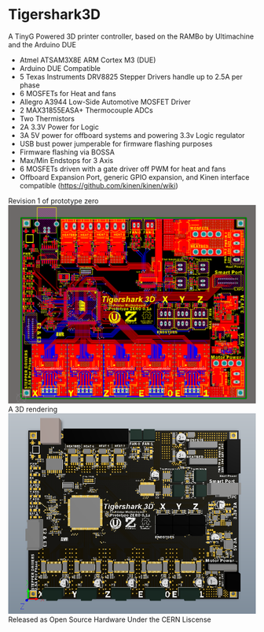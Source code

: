 Tigershark3D
============

A TinyG Powered 3D printer controller, based on the RAMBo by Ultimachine and the Arduino DUE

- Atmel ATSAM3X8E ARM Cortex M3 (DUE)
- Arduino DUE Compatible
- 5 Texas Instruments DRV8825 Stepper Drivers handle up to 2.5A per phase
- 6 MOSFETs for Heat and fans
- Allegro A3944 Low-Side Automotive MOSFET Driver
- 2 MAX31855EASA+ Thermocouple ADCs
- Two Thermistors
- 2A 3.3V Power for Logic
- 3A 5V power for offboard systems and powering 3.3v Logic regulator
- USB bust power jumperable for firmware flashing purposes
- Firmware flashing via BOSSA
- Max/Min Endstops for 3 Axis
- 6 MOSFETs driven with a gate driver off PWM for heat and fans
- Offboard Expansion Port, generic GPIO expansion, and Kinen interface compatible (https://github.com/kinen/kinen/wiki)

Revision 1 of prototype zero
![Prototype Zero](PCB/Tigershark2D.png)
A 3D rendering
![Prototype Zero](PCB/tigershark3d.png)
Released as Open Source Hardware Under the CERN Liscense
